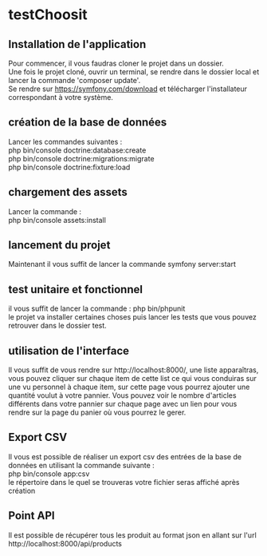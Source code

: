 # testChoosit

## Installation de l'application 

Pour commencer, il vous faudras cloner le projet dans un dossier.  
Une fois le projet cloné, ouvrir un terminal, se rendre dans le dossier local et lancer la commande 'composer update'.  
Se rendre sur https://symfony.com/download et télécharger l'installateur correspondant à votre système. 

## création de la base de données

Lancer les commandes suivantes :   
php bin/console doctrine:database:create  
php bin/console doctrine:migrations:migrate  
php bin/console doctrine:fixture:load  

## chargement des assets 
Lancer la commande :   
php bin/console assets:install  

## lancement du projet
Maintenant il vous suffit de lancer la commande symfony server:start

## test unitaire et fonctionnel 
il vous suffit de lancer la commande : php bin/phpunit  
le projet va installer certaines choses puis lancer les tests que vous pouvez retrouver dans le dossier test.

## utilisation de l'interface

Il vous suffit de vous rendre sur http://localhost:8000/, une liste apparaîtras, vous pouvez cliquer sur chaque item de cette list ce qui vous conduiras sur une vu personnel à chaque item, sur cette page vous pourrez ajouter une quantité voulut à votre pannier.
Vous pouvez voir le nombre d'articles différents dans votre pannier sur chaque page avec un lien pour vous rendre sur la page du panier où vous pourrez le gerer.

## Export CSV
Il vous est possible de réaliser un export csv des entrées de la base de données en utilisant la commande suivante :  
php bin/console app:csv  
le répertoire dans le quel se trouveras votre fichier seras affiché après création  

## Point API
Il est possible de récupérer tous les produit au format json en allant sur l'url http://localhost:8000/api/products 